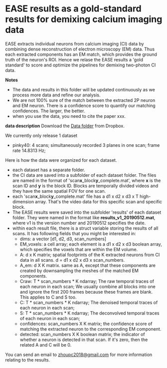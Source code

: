 # EASE results as a gold-standard results for demixing calcium imaging data

EASE extracts individual neurons from calcium imaging (CI) data by combining dense reconstruction of electron microscopy (EM) data. Thus each extracted components has an EM match, which provides the ground truth of the neuron's ROI. Hence we relase the EASE results a 'gold standard' to score and optimize the pipelines for demixing two-photon CI data. 

**Notes**

* The data and results in this folder will be updated continuously as we process more data and refine our analysis. 
* We are not 100% sure of the match between the extracted 2P neuron and EM neuron. There is a confidence score to quantify our matching confidences. The larger, the better. 
* when you use the data, you need to cite the paper xxx. 


**data description** 
Download the [Data folder](https://www.dropbox.com/sh/yunmd6o4q1iwc17/AAAZCoH7ih6l6o6ZNAZONeyXa?dl=0) from Dropbox. 

We currently only release 1 dataset 
* pinky40: 4 scans; simultaneously recorded 3 planes in one scan; frame rate 14.8313 Hz; 


Here is how the data were organized for each dataset. 

* each dataset has a separate folder. 
* the CI data are saved into a subfolder of each dataset folder. The files are named in the format of 'scan**x**_block**y**_complete.mat', where **x** is the scan ID and **y** is the block ID. Blocks are temporally divided videos and they have the same spatial FOV for one scan. 
* each 'scan**x**_block**y**_complete.mat' file has a d1 x d2 x d3 x T high-dimension array. That's the video data for this specific scan and specific block. 
* The EASE results were saved into the subfolder 'results' of each dataset folder. They were named in the format like **results_v1_20190512.mat**, where v1 is the version number and 20190512 specifies the date. 
* within each result file, there is a struct variable storing the results of all scans. It has following fields that you might be interested in: 
  * dims: a vector [d1, d2, d3, scan_numbers] 
  * EM_voxels: a cell array; each element is a d1 x d2 x d3 boolean array, which specifies the voxels that are within the EM volume.  
  * A: d x K matrix; spatial footprints of the K extracted neurons from CI data in all scans. d = d1 x d2 x d3 x scan_numbers. 
  * A_em: d X K matrix. same as A, except that these components are created by downsampling the meshes of the matched EM components. 
  * Craw: T * scan_numbers *  K ndarray; The raw temporal traces of each neuron in each scan; We usually combine all blocks into one and ignore the first 200 frames because these frames are blank. This applies to C and S too. 
  * C: T * scan_numbers *  K ndarray; The denoised temporal traces of each neuron in each scan; 
  * S: T * scan_numbers *  K ndarray; The deconvolved temporal traces of each neuron in each scan; 
  * confidences: scan_numbers X K matrix; the confidence score of matching the extracted neuron to the corresponding EM component. 
  * detected: scan_numbers X K boolean matrix; the indicator of whether a neuron is detected in that scan. If it's zero, then the related A and C will be 0. 

You can send an email to zhoupc2018@gmail.com for more information relating to the results. 